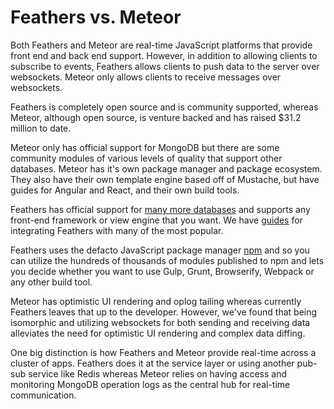 # Feathers vs. Meteor

Both Feathers and Meteor are real-time JavaScript platforms that provide front end and back end support. However, in addition to allowing clients to subscribe to events, Feathers allows clients to push data to the server over websockets. Meteor only allows clients to receive messages over websockets.

Feathers is completely open source and is community supported, whereas Meteor, although open source, is venture backed and has raised $31.2 million to date.

Meteor only has official support for MongoDB but there are some community modules of various levels of quality that support other databases. Meteor has it's own package manager and package ecosystem. They also have their own template engine based off of Mustache, but have guides for Angular and React, and their own build tools.

Feathers has official support for [many more databases](../../databases/readme.md) and supports any front-end framework or view engine that you want. We have [guides](../../guides/readme.md) for integrating Feathers with many of the most popular.

Feathers uses the defacto JavaScript package manager [npm](http://npmjs.org) and so you can utilize the hundreds of thousands of modules published to npm and lets you decide whether you want to use Gulp, Grunt, Browserify, Webpack or any other build tool.

Meteor has optimistic UI rendering and oplog tailing whereas currently Feathers leaves that up to the developer. However, we've found that being isomorphic and utilizing websockets for both sending and receiving data alleviates the need for optimistic UI rendering and complex data diffing.

One big distinction is how Feathers and Meteor provide real-time across a cluster of apps. Feathers does it at the service layer or using another pub-sub service like Redis whereas Meteor relies on having access and monitoring MongoDB operation logs as the central hub for real-time communication.